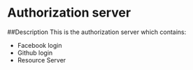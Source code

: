 # Authorization server

##Description
This is the authorization server which contains:
- Facebook login
- Github login
- Resource Server
